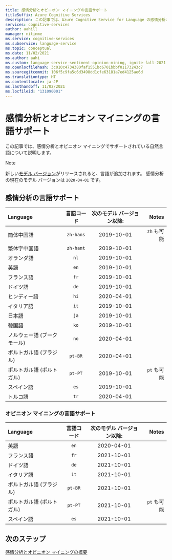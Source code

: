 ```yaml
---
title: 感情分析とオピニオン マイニングの言語サポート
titleSuffix: Azure Cognitive Services
description: この記事では、Azure Cognitive Service for Language の感情分析とオピニオン マイニングの機能でサポートされている自然言語について説明します。
services: cognitive-services
author: aahill
manager: nitinme
ms.service: cognitive-services
ms.subservice: language-service
ms.topic: conceptual
ms.date: 11/02/2021
ms.author: aahi
ms.custom: language-service-sentiment-opinion-mining, ignite-fall-2021
ms.openlocfilehash: 3c010c4734380faf1551bc6701bbbf01173243c7
ms.sourcegitcommit: 106f5c9fa5c6d3498dd1cfe63181a7ed4125ae6d
ms.translationtype: HT
ms.contentlocale: ja-JP
ms.lasthandoff: 11/02/2021
ms.locfileid: "131090001"
---
```

# <a name="sentiment-analysis-and-opinion-mining-language-support"></a>感情分析とオピニオン マイニングの言語サポート 

この記事では、感情分析とオピニオン マイニングでサポートされている自然言語について説明します。

> [!NOTE]
> 新しい[モデル バージョン](how-to/call-api.md#specify-the-sentiment-analysis-model)がリリースされると、言語が追加されます。 感情分析の現在のモデル バージョンは `2020-04-01` です。

## <a name="sentiment-analysis-language-support"></a>感情分析の言語サポート

| Language              | 言語コード | 次のモデル バージョン以降: |              Notes |
|:----------------------|:-------------:|:--------------------------:|-------------------:|
| 簡体中国語    |   `zh-hans`         |         2019-10-01         | `zh` も可能 |
| 繁体字中国語   |   `zh-hant`         |         2019-10-01         |                    |
| オランダ語                 |     `nl`            |         2019-10-01        |                    |
| 英語               |     `en`            |         2019-10-01         |                    |
| フランス語                |     `fr`            |         2019-10-01         |                    |
| ドイツ語                |     `de`            |         2019-10-01         |                    |
| ヒンディー語                 |    `hi`             |         2020-04-01         |                    |
| イタリア語               |     `it`            |         2019-10-01         |                    |
| 日本語              |     `ja`            |         2019-10-01         |                    |
| 韓国語                |     `ko`            |         2019-10-01         |                    |
| ノルウェー語 (ブークモール)   |     `no`            |         2020-04-01         |                    |
| ポルトガル語 (ブラジル)   |    `pt-BR`          |         2020-04-01         |                    |
| ポルトガル語 (ポルトガル) |    `pt-PT`          |         2019-10-01         | `pt` も可能 |
| スペイン語               |     `es`            |         2019-10-01         |                    |
| トルコ語               |     `tr`             |         2020-04-01        |                    |

### <a name="opinion-mining-language-support"></a>オピニオン マイニングの言語サポート

| Language              | 言語コード | 次のモデル バージョン以降: |              Notes |
|:----------------------|:-------------:|:------------------------------------:|-------------------:|
| 英語               |     `en`      |  2020-04-01              |                    |
| フランス語                |     `fr`      |         2021-10-01         |                    |
| ドイツ語                |     `de`      |         2021-10-01         |                    |
| イタリア語               |     `it`      |         2021-10-01         |                    |
| ポルトガル語 (ブラジル)   |    `pt-BR`    |         2021-10-01         |                    |
| ポルトガル語 (ポルトガル) |    `pt-PT`    |         2021-10-01         | `pt` も可能 |
| スペイン語               |     `es`      |         2021-10-01         |                    |

## <a name="next-steps"></a>次のステップ

[感情分析とオピニオン マイニングの概要](overview.md)
